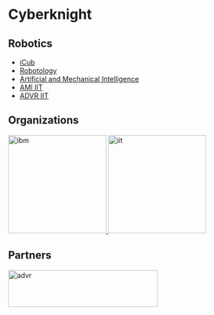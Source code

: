 # Cyberknight


## Robotics
- [iCub](https://icub.iit.it)
- [Robotology](https://github.com/robotology)
- [Artificial and Mechanical Intelligence](https://ami.iit.it)
- [AMI IIT](https://github.com/ami-iit)
- [ADVR IIT](https://advr.iit.it/)

## Organizations
<p align="left"> 
  <a href="https://www.ibm.com/" target="_blank"> 
    <img src="https://www.ibm.com/brand/experience-guides/developer/b1db1ae501d522a1a4b49613fe07c9f1/01_8-bar-positive.svg" alt="ibm" width="200" height="200"/> 
  </a> 
  <a href="https://www.iit.it" target="_blank"> 
    <img src="https://encrypted-tbn0.gstatic.com/images?q=tbn:ANd9GcRGEImGrx4kvEO8N16cvNNuPcXkZLJZRQUA6r8UKEHscxCXta614eDF8o9QrN07F0d3b7w&usqp=CAU" alt="iit" width="200" height="200">
  </a>
</p>

## Partners
<p align="left">
  <a href="https://advr.iit.it/" target="_blank"> 
    <img src="https://advr.iit.it/storage/iit-advr-t2.png" alt="advr" width="305" height="75"/> 
  </a>
</p>  
